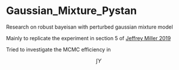 # Gaussian_Mixture_Pystan
Research on robust bayeisan with perturbed gaussian mixture model


Mainly to replicate the experiment in section 5 of [Jeffrey Miller 2019](https://www.tandfonline.com/doi/abs/10.1080/01621459.2018.1469995#:~:text=The%20standard%20approach%20to%20Bayesian,outcome%20of%20a%20Bayesian%20procedure.)


Tried to investigate the MCMC efficiency in 

$$\int Y$$
